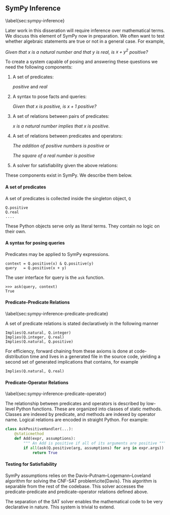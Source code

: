 
SymPy Inference
---------------

\label{sec:sympy-inference}

Later work in this disseration will require inference over mathematical terms.  We discuss this element of SymPy now in preparation.  We often want to test whether algebraic statements are true or not in a general case.  For example, 

*Given that $x$ is a natural number and that $y$ is real, is $x + y^2$  positive?*

To create a system capable of posing and answering these questions we need the following components: 

1.  A set of predicates:

    *positive* and *real*

2.  A syntax to pose facts and queries:

    *Given that $x$ is positive, is $x+1$ positive?*

2.  A set of relations between pairs of predicates:

    *$x$ is a natural number implies that $x$ is positive.*

3.  A set of relations between predicates and operators:

    *The addition of positive numbers is positive* or

    *The square of a real number is positive*

4.  A solver for satisfiability given the above relations:

These components exist in SymPy.  We describe them below.

#### A set of predicates

A set of predicates is collected inside the singleton object, `Q`

    Q.positive
    Q.real
    ....

These Python objects serve only as literal terms.  They contain no logic on their own.

#### A syntax for posing queries

Predicates may be applied to SymPy expressions. 

    context = Q.positive(x) & Q.positive(y)
    query   = Q.positive(x + y)

The user interface for query is the `ask` function.

    >>> ask(query, context)
    True

#### Predicate-Predicate Relations

\label{sec:sympy-inference-predicate-predicate}

A set of predicate relations is stated declaratively in the following manner

    Implies(Q.natural, Q.integer)
    Implies(Q.integer, Q.real)
    Implies(Q.natural, Q.positive)

For efficiency, forward chaining from these axioms is done at code-distribution time and lives in a generated file in the source code, yielding a second set of generated implications that contains, for example

    Implies(Q.natural, Q.real)

#### Predicate-Operator Relations

\label{sec:sympy-inference-predicate-operator}

The relationship between predicates and operators is described by low-level Python functions.  These are organized into classes of static methods.  Classes are indexed by predicate, and methods are indexed by operator name.  Logical relations are encoded in straight Python.  For example:

~~~~~~~~~~Python
class AskPositiveHandler(...):
    @staticmethod
    def Add(expr, assumptions):
        """ An Add is positive if all of its arguments are positive """
        if all(ask(Q.positive(arg, assumptions) for arg in expr.args)):
            return True
~~~~~~~~~~


#### Testing for Satisfiability

SymPy assumptions relies on the Davis–Putnam–Logemann–Loveland algorithm for solving the CNF-SAT problem\cite{Davis}.  This algorithm is separable from the rest of the codebase.  This solver accesses the predicate-predicate and predicate-operator relations defined above.

The separation of the SAT solver enables the mathematical code to be very declarative in nature.  This system is trivial to extend.
